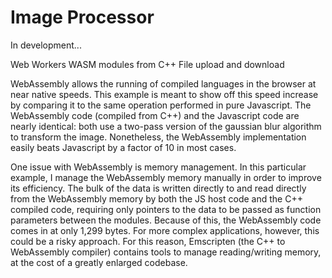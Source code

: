 # Image Processor

In development...

Web Workers
WASM modules from C++
File upload and download


WebAssembly allows the running of compiled languages in the browser at near native speeds. This example is meant to show off this speed increase by comparing it to the same operation performed in pure Javascript. The WebAssembly code (compiled from C++) and the Javascript code are nearly identical: both use a two-pass version of the gaussian blur algorithm to transform the image. Nonetheless, the WebAssembly implementation easily beats Javascript by a factor of 10 in most cases.

One issue with WebAssembly is memory management. In this particular example, I manage the WebAssembly memory manually in order to improve its efficiency. The bulk of the data is written directly to and read directly from the WebAssembly memory by both the JS host code and the C++ compiled code, requiring only pointers to the data to be passed as function parameters between the modules. Because of this, the WebAssembly code comes in at only 1,299 bytes. For more complex applications, however, this could be a risky approach. For this reason, Emscripten (the C++ to WebAssembly compiler) contains tools to manage reading/writing memory, at the cost of a greatly enlarged codebase.